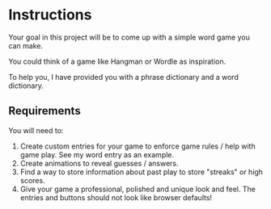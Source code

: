 # Instructions  

Your goal in this project will be to come up with a simple word game you can make.

You could think of a game like Hangman or Wordle as inspiration.

To help you, I have provided you with a phrase dictionary and a word dictionary.

## Requirements

You will need to:

1. Create custom entries for your game to enforce game rules / help with game play. See my word entry as an example.
2. Create animations to reveal guesses / answers.
3. Find a way to store information about past play to store "streaks" or high scores.
4. Give your game a professional, polished and unique look and feel. The entries and buttons should not look like browser defaults!
